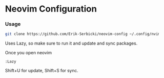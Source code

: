 # Neovim Configuration

### Usage
```bash
git clone https://github.com/Erik-Serbicki/neovim-config ~/.config/nvim
```

Uses Lazy, so make sure to run it and update and sync packages.

Once you open neovim
```
:Lazy
```
Shift+U for update, Shift+S for sync.
